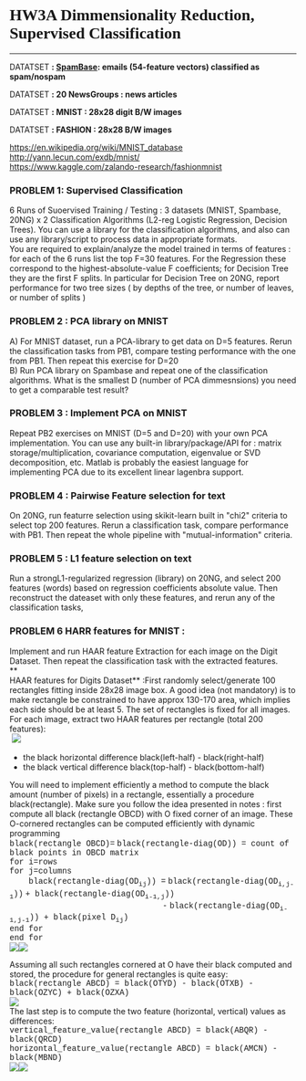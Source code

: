 
# <font face="Luxi Sans">HW3A Dimmensionality Reduction, Supervised Classification  
</font>

* * *

DATATSET <span style="font-weight: bold;">: [SpamBase](https://archive.ics.uci.edu/ml/datasets/spambase): emails (54-feature vectors) classified as spam/nospam</span>

DATATSET <span style="font-weight: bold;">: 20 NewsGroups : news articles</span>

DATATSET <span style="font-weight: bold;">: MNIST : 28x28 digit B/W images</span>

DATATSET <span style="font-weight: bold;">: FASHION : 28x28 B/W images</span>

https://en.wikipedia.org/wiki/MNIST_database  
http://yann.lecun.com/exdb/mnist/  
https://www.kaggle.com/zalando-research/fashionmnist  

### PROBLEM 1: Supervised Classification

6 Runs of Suoervised Training / Testing : 3 datasets (MNIST, Spambase, 20NG) x 2 Classification Algorithms (L2-reg Logistic Regression, Decision Trees). You can use a library for the classification algorithms, and also can use any library/script to process data in appropriate formats.  
You are required to explain/analyze the model trained in terms of features : for each of the 6 runs list the top F=30 features. For the Regression these correspond to the highest-absolute-value F coefficients; for Decision Tree they are the first F splits. In particular for Decision Tree on 20NG, report performance for two tree sizes ( by depths of the tree, or number of leaves, or number of splits )  

### PROBLEM 2 : PCA library on MNIST

A) For MNIST dataset, run a PCA-library to get data on D=5 features. Rerun the classification tasks from PB1, compare testing performance with the one from PB1\. Then repeat this exercise for D=20  
B) Run PCA library on Spambase and repeat one of the classification algorithms. What is the smallest D (number of PCA dimmesnsions) you need to get a comparable test result?  

### PROBLEM 3 : Implement PCA on MNIST

Repeat PB2 exercises on MNIST (D=5 and D=20) with your own PCA implementation. You can use any built-in library/package/API for : matrix storage/multiplication, covariance computation, eigenvalue or SVD decomposition, etc. Matlab is probably the easiest language for implementing PCA due to its excellent linear lagenbra support.  

### PROBLEM 4 : Pairwise Feature selection for text

On 20NG, run featurre selection using skikit-learn built in "chi2" criteria to select top 200 features. Rerun a classification task, compare performance with PB1\. Then repeat the whole pipeline with "mutual-information" criteria.  

### PROBLEM 5 : L1 feature selection on text

Run a strongL1-regularized regression (library) on 20NG, and select 200 features (words) based on regression coefficients absolute value. Then reconstruct the dateaset with only these features, and rerun any of the classification tasks,  

### PROBLEM 6 HARR features for MNIST :

Implement and run HAAR feature Extraction for each image on the Digit Dataset. Then repeat the classification task with the extracted features.  
**  
HAAR features for Digits Dataset** :First randomly select/generate 100 rectangles fitting inside 28x28 image box. A good idea (not mandatory) is to make rectangle be constrained to have approx 130-170 area, which implies each side should be at least 5\. The set of rectangles is fixed for all images. For each image, extract two HAAR features per rectangle (total 200 features):  
 ![](top-bottom-left-right.png)

*   the black horizontal difference black(left-half) - black(right-half)
*   the black vertical difference black(top-half) - black(bottom-half)

You will need to implement efficiently a method to compute the black amount (number of pixels) in a rectangle, essentially a procedure black(rectangle). Make sure you follow the idea presented in notes : first compute all black (rectangle OBCD) with O fixed corner of an image. These O-cornered rectangles can be computed efficiently with dynamic programming  
<font face="Courier New, Courier, monospace">black(rectangle OBCD)=</font> <font face="Courier New, Courier, monospace"><font face="Courier New, Courier, monospace">black(rectangle-diag(OD)) =</font> count of black points in OBCD matrix  
for i=rows  
for j=columns  
    black(rectangle-diag(OD<sub>ij</sub>)) =</font> <font face="Courier New, Courier, monospace"><font face="Courier New,
        Courier, monospace">black(rectangle-diag(OD<sub>i,j-1</sub>))</font></font> <font face="Courier New, Courier, monospace"><font face="Courier New, Courier, monospace">+ black(rectangle-diag(OD<sub>i-1,j</sub>))</font>  
                                -</font> <font face="Courier New, Courier, monospace"><font face="Courier New,
        Courier, monospace"><font face="Courier New, Courier, monospace">black(rectangle-diag(OD<sub>i-1,j-1</sub>)) + black(pixel</font> </font></font><font face="Courier New,
      Courier, monospace"><font face="Courier New, Courier, monospace"><font face="Courier New, Courier, monospace"><font face="Courier
            New, Courier, monospace">D<sub>ij</sub></font></font></font></font><font face="Courier New, Courier, monospace">)  
end for  
end for  
</font>![](OBCD.png)![](OBCD_dyn_prog.png)  

Assuming all such rectangles cornered at O have their black computed and stored, the procedure for general rectangles is quite easy:  
<font face="Courier New, Courier, monospace">black(rectangle ABCD) = black(OTYD) - black(OTXB) - black(OZYC) + black(OZXA)</font>  
![](ABCD.png)  
The last step is to compute the two feature (horizontal, vertical) values as differences:  
<font face="Courier New, Courier, monospace">vertical_feature_value</font><font face="Courier New, Courier, monospace"><font face="Courier New,
        Courier, monospace">(rectangle ABCD)</font> = black(ABQR) - black(QRCD)  
horizontal_feature_value</font><font face="Courier New, Courier,
      monospace"><font face="Courier New, Courier, monospace">(rectangle ABCD) = black(AMCN) - black(MBND)</font></font>  
![](ABCD_vertical.png)![](ABCD_horizontal.png)